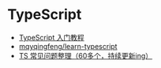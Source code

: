 # TypeScript

- [TypeScript 入门教程](http://ts.xcatliu.com/)
- [mqyqingfeng/learn-typescript](https://github.com/mqyqingfeng/learn-typescript)
- [TS 常见问题整理（60多个，持续更新ing）](https://juejin.cn/post/6844904055039344654)